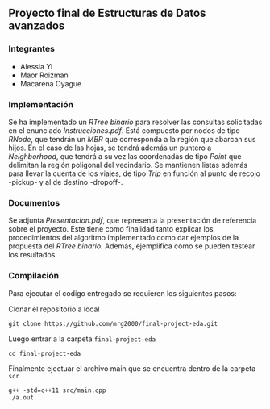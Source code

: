 ## Proyecto final de Estructuras de Datos avanzados

### Integrantes

- Alessia Yi
- Maor Roizman
- Macarena Oyague

### Implementación

Se ha implementado un *RTree binario* para resolver las consultas solicitadas en el enunciado *Instrucciones.pdf*. Está compuesto por nodos de tipo *RNode*, que tendrán un *MBR* que corresponda a la región que abarcan sus hijos. En el caso de las hojas, se tendrá además un puntero a *Neighborhood*, que tendrá a su vez las coordenadas de tipo *Point* que delimitan la región poligonal del vecindario. Se mantienen listas además para llevar la cuenta de los viajes, de tipo *Trip* en función al punto de recojo -pickup- y al de destino -dropoff-.

### Documentos

Se adjunta *Presentacion.pdf*, que representa la presentación de referencia sobre el proyecto. Este tiene como finalidad tanto explicar los procedimientos del algoritmo implementado como dar ejemplos de la propuesta del *RTree binario*. Además, ejemplifica cómo se pueden testear los resultados.

### Compilación

Para ejecutar el codigo entregado se requieren los siguientes pasos:

Clonar el repositorio a local
```
git clone https://github.com/mrg2000/final-project-eda.git
```
Luego entrar a la carpeta ```final-project-eda```
```
cd final-project-eda
```
Finalmente ejectuar el archivo main que se encuentra dentro de la carpeta ```scr```
```
g++ -std=c++11 src/main.cpp
./a.out
```
